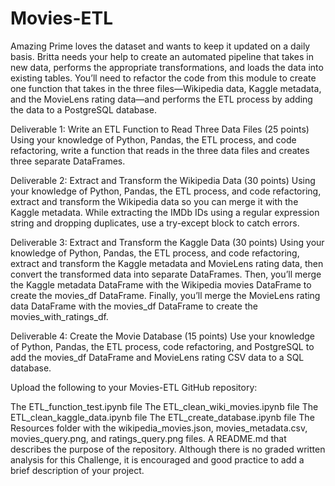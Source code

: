 # Movies-ETL
Amazing Prime loves the dataset and wants to keep it updated on a daily basis. Britta needs your help to create an automated pipeline that takes in new data, performs the appropriate transformations, and loads the data into existing tables. You’ll need to refactor the code from this module to create one function that takes in the three files—Wikipedia data, Kaggle metadata, and the MovieLens rating data—and performs the ETL process by adding the data to a PostgreSQL database.

Deliverable 1: Write an ETL Function to Read Three Data Files (25 points)
Using your knowledge of Python, Pandas, the ETL process, and code refactoring, write a function that reads in the three data files and creates three separate DataFrames.

Deliverable 2: Extract and Transform the Wikipedia Data (30 points)
Using your knowledge of Python, Pandas, the ETL process, and code refactoring, extract and transform the Wikipedia data so you can merge it with the Kaggle metadata. While extracting the IMDb IDs using a regular expression string and dropping duplicates, use a try-except block to catch errors.

Deliverable 3: Extract and Transform the Kaggle Data (30 points)
Using your knowledge of Python, Pandas, the ETL process, and code refactoring, extract and transform the Kaggle metadata and MovieLens rating data, then convert the transformed data into separate DataFrames. Then, you’ll merge the Kaggle metadata DataFrame with the Wikipedia movies DataFrame to create the movies_df DataFrame. Finally, you’ll merge the MovieLens rating data DataFrame with the movies_df DataFrame to create the movies_with_ratings_df.

Deliverable 4: Create the Movie Database (15 points)
Use your knowledge of Python, Pandas, the ETL process, code refactoring, and PostgreSQL to add the movies_df DataFrame and MovieLens rating CSV data to a SQL database.

Upload the following to your Movies-ETL GitHub repository:

The ETL_function_test.ipynb file
The ETL_clean_wiki_movies.ipynb file
The ETL_clean_kaggle_data.ipynb file
The ETL_create_database.ipynb file
The Resources folder with the wikipedia_movies.json, movies_metadata.csv, movies_query.png, and ratings_query.png files.
A README.md that describes the purpose of the repository. Although there is no graded written analysis for this Challenge, it is encouraged and good practice to add a brief description of your project.
